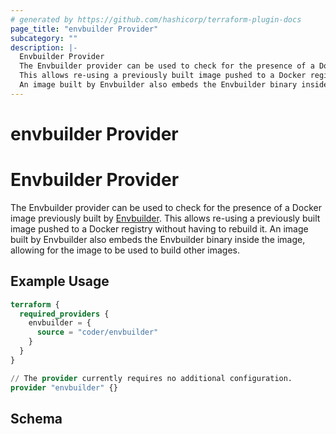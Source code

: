 ```yaml
---
# generated by https://github.com/hashicorp/terraform-plugin-docs
page_title: "envbuilder Provider"
subcategory: ""
description: |-
  Envbuilder Provider
  The Envbuilder provider can be used to check for the presence of a Docker image previously built by Envbuilder https://github.com/coder/envbuilder.
  This allows re-using a previously built image pushed to a Docker registry without having to rebuild it.
  An image built by Envbuilder also embeds the Envbuilder binary inside the image, allowing for the image to be used to build other images.
---
```


# envbuilder Provider

# Envbuilder Provider

The Envbuilder provider can be used to check for the presence of a Docker image previously built by [Envbuilder](https://github.com/coder/envbuilder).
This allows re-using a previously built image pushed to a Docker registry without having to rebuild it.
An image built by Envbuilder also embeds the Envbuilder binary inside the image, allowing for the image to be used to build other images.

## Example Usage

```terraform
terraform {
  required_providers {
    envbuilder = {
      source = "coder/envbuilder"
    }
  }
}

// The provider currently requires no additional configuration.
provider "envbuilder" {}
```

<!-- schema generated by tfplugindocs -->
## Schema
